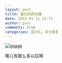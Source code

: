 ```yaml
---
layout: post
title: 最后的西米露
date: 2015-01-11 13:13
author: past
comments: true
categories: [日志, 未分类]
---
```

<a href="http://riddle.jd-app.com/jae/uploads/2015/01/wpid-img_20150111_130831.jpg"><img title="IMG_20150111_130831.jpg" class="alignnone size-full"  alt="image" src="http://riddle.jd-app.com/jae/uploads/2015/01/wpid-img_20150111_130831.jpg" /></a>



哪儿有那么多以后啊
